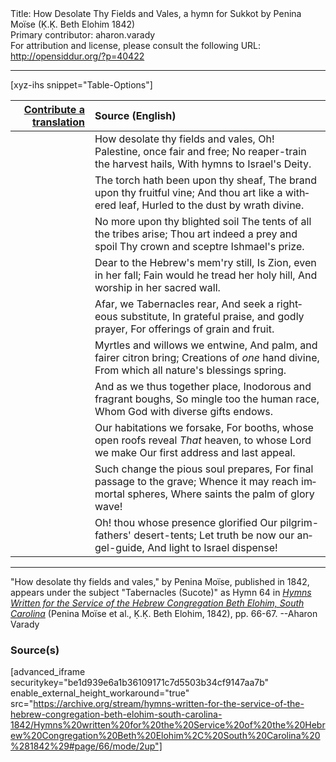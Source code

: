 <html>
<head></head>
<body>
Title: How Desolate Thy Fields and Vales, a hymn for Sukkot by Penina Moïse (Ḳ.Ḳ. Beth Elohim 1842)<br />
Primary contributor: aharon.varady<br />
For attribution and license, please consult the following URL: <a href="http://opensiddur.org/?p=40422">http://opensiddur.org/?p=40422</a>
<p />
<hr />

[xyz-ihs snippet="Table-Options"]<table style="margin-left: auto; margin-right: auto;" class="draggable">
<thead><tr><th id="x" style="text-align: right;"><a href="/translate/" target="_blank" rel="noopener">Contribute a translation</a></th><th style="text-align: left;">Source (English)</th></tr></thead>
<tbody>
<tr><td style="vertical-align:top;">
<div class="liturgy" lang="he" style="text-align: right;">

</div></td>

<td style="vertical-align:top;">
<div class="english" lang="en" style="text-align: left;">
How desolate thy fields and vales, 
Oh! Palestine, once fair and free; 
No reaper-train the harvest hails, 
With hymns to Israel's Deity. 
</div></td></tr>


<tr><td style="vertical-align:top;">
<div class="liturgy" lang="he" style="text-align: right;">

</div></td>

<td style="vertical-align:top;">
<div class="english" lang="en" style="text-align: left;">
The torch hath been upon thy sheaf, 
The brand upon thy fruitful vine; 
And thou art like a withered leaf, 
Hurled to the dust by wrath divine. 
</div></td></tr>


<tr><td style="vertical-align:top;">
<div class="liturgy" lang="he" style="text-align: right;">

</div></td>

<td style="vertical-align:top;">
<div class="english" lang="en" style="text-align: left;">
No more upon thy blighted soil 
The tents of all the tribes arise; 
Thou art indeed a prey and spoil 
Thy crown and sceptre Ishmael's prize. 
</div></td></tr>


<tr><td style="vertical-align:top;">
<div class="liturgy" lang="he" style="text-align: right;">

</div></td>

<td style="vertical-align:top;">
<div class="english" lang="en" style="text-align: left;">
Dear to the Hebrew's mem'ry still,
Is Zion, even in her fall;
Fain would he tread her holy hill,
And worship in her sacred wall.
</div></td></tr>


<tr><td style="vertical-align:top;">
<div class="liturgy" lang="he" style="text-align: right;">

</div></td>

<td style="vertical-align:top;">
<div class="english" lang="en" style="text-align: left;">
Afar, we Tabernacles rear, 
And seek a righteous substitute, 
In grateful praise, and godly prayer, 
For offerings of grain and fruit. 
</div></td></tr>


<tr><td style="vertical-align:top;">
<div class="liturgy" lang="he" style="text-align: right;">

</div></td>

<td style="vertical-align:top;">
<div class="english" lang="en" style="text-align: left;">
Myrtles and willows we entwine, 
And palm, and fairer citron bring; 
Creations of <em>one</em> hand divine, 
From which all nature's blessings  spring. 
</div></td></tr>


<tr><td style="vertical-align:top;">
<div class="liturgy" lang="he" style="text-align: right;">

</div></td>

<td style="vertical-align:top;">
<div class="english" lang="en" style="text-align: left;">
And as we thus together place, 
Inodorous and fragrant boughs, 
So mingle too the human race, 
Whom God with diverse gifts endows. 
</div></td></tr>


<tr><td style="vertical-align:top;">
<div class="liturgy" lang="he" style="text-align: right;">

</div></td>

<td style="vertical-align:top;">
<div class="english" lang="en" style="text-align: left;">
Our habitations we forsake, 
For booths, whose open roofs reveal 
<em>That</em> heaven, to whose Lord we make 
Our first address and last appeal. 
</div></td></tr>


<tr><td style="vertical-align:top;">
<div class="liturgy" lang="he" style="text-align: right;">

</div></td>

<td style="vertical-align:top;">
<div class="english" lang="en" style="text-align: left;">
Such change the pious soul prepares, 
For final passage to the grave; 
Whence it may reach immortal spheres, 
Where saints the palm of glory wave! 
</div></td></tr>


<tr><td style="vertical-align:top;">
<div class="liturgy" lang="he" style="text-align: right;">

</div></td>

<td style="vertical-align:top;">
<div class="english" lang="en" style="text-align: left;">
Oh! thou whose presence glorified 
Our pilgrim-fathers' desert-tents; 
Let truth be now our angel-guide, 
And light to Israel dispense! 
</div></td></tr>
</tbody></table>

<hr />

"How desolate thy fields and vales," by Penina Moïse, published in 1842, appears under the subject "Tabernacles (Sucote)" as Hymn 64 in <em><a href="/?p=39305">Hymns Written for the Service of the Hebrew Congregation Beth Elohim, South Carolina</a></em> (Penina Moïse et al., Ḳ.Ḳ. Beth Elohim, 1842), pp. 66-67. --Aharon Varady

<h3>Source(s)</h3>

[advanced_iframe securitykey="be1d939e6a1b36109171c7d5503b34cf9147aa7b" enable_external_height_workaround="true" src="https://archive.org/stream/hymns-written-for-the-service-of-the-hebrew-congregation-beth-elohim-south-carolina-1842/Hymns%20written%20for%20the%20Service%20of%20the%20Hebrew%20Congregation%20Beth%20Elohim%2C%20South%20Carolina%20%281842%29#page/66/mode/2up"]

&nbsp; 
</body>
</html>